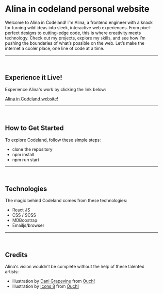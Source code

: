 # Alina in codeland personal website

Welcome to Alina in Codeland! I’m Alina, a frontend engineer with a knack for turning wild ideas into sleek, interactive web experiences. From pixel-perfect designs to cutting-edge code, this is where creativity meets technology. Check out my projects, explore my skills, and see how I’m pushing the boundaries of what’s possible on the web. Let’s make the internet a cooler place, one line of code at a time.

---

</br>

## Experience it Live!

Experience Alina's work by clicking the link below:

<a href="https://alina-in-codeland.netlify.app/" target="_blank">Alina in Codeland website!</a>

---

</br>

## How to Get Started

To explore Codeland, follow these simple steps:

- clone the repository
- npm install
- npm run start

---

</br>

## Technologies

The magic behind Codeland comes from these technologies:

- React JS
- CSS / SCSS
- MDBoostrap
- Emailjs/browser

---

</br>

## Credits

Alina's vision wouldn't be complete without the help of these talented artists:

- Illustration by <a href="https://icons8.com/illustrations/author/JTmm71Rqvb2T">Dani Grapevine</a> from <a href="https://icons8.com/illustrations">Ouch!</a>
- Illustration by <a href="https://icons8.com/illustrations/author/zD2oqC8lLBBA">Icons 8</a> from <a href="https://icons8.com/illustrations">Ouch!</a>

